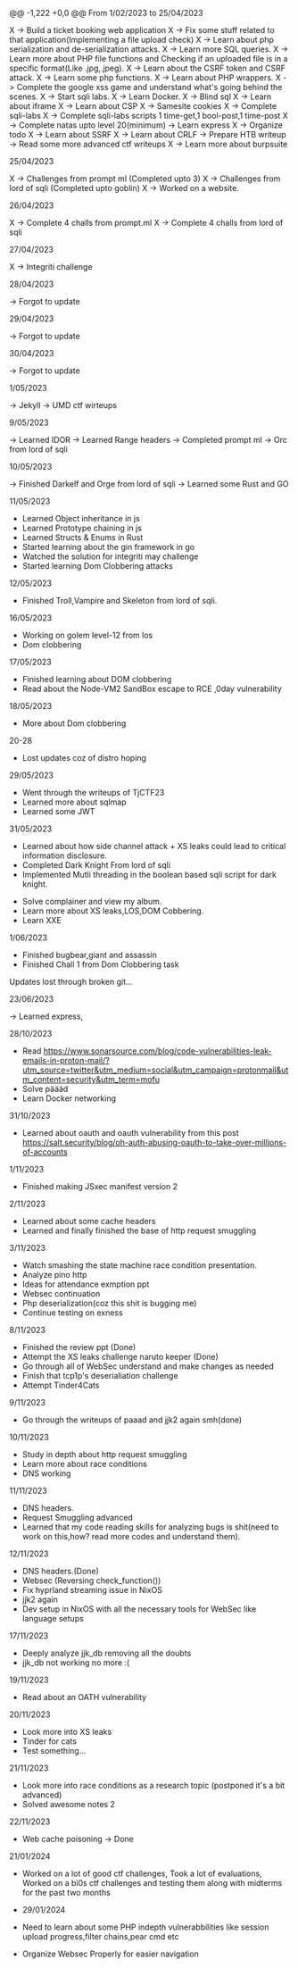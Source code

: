 @@ -1,222 +0,0 @@
From 1/02/2023 to 25/04/2023

X -> Build a ticket booking web application
X -> Fix some stuff related to that application(Implementing a file upload check)
X -> Learn about php serialization and de-serialization attacks.
X -> Learn more SQL queries.
X -> Learn more about PHP file functions and Checking if an uploaded file is in a specific format(Like .jpg,.jpeg).
X -> Learn about the CSRF token and CSRF attack.
X -> Learn some php functions.
X -> Learn about PHP wrappers.
X -> Complete the google xss game and understand what's going behind the scenes.
X -> Start sqli labs.
X -> Learn Docker.
X -> Blind sql
X -> Learn about iframe
X -> Learn about CSP
X -> Samesite cookies
X -> Complete sqli-labs
X -> Complete sqli-labs scripts 1 time-get,1 bool-post,1 time-post
X -> Complete natas upto level 20(minimum)
-> Learn express
X -> Organize todo
X -> Learn about SSRF
X -> Learn about CRLF
-> Prepare HTB writeup
-> Read some more advanced ctf writeups
X -> Learn more about burpsuite

25/04/2023

X -> Challenges from prompt ml (Completed upto 3)
X -> Challenges from lord of sqli (Completed upto goblin)
X -> Worked on a website.

26/04/2023

X -> Complete 4 challs from prompt.ml
X -> Complete 4 challs from lord of sqli

27/04/2023

X -> Integriti challenge


28/04/2023

-> Forgot to update

29/04/2023

-> Forgot to update

30/04/2023

-> Forgot to update

1/05/2023

-> Jekyll
-> UMD ctf wirteups

9/05/2023

-> Learned IDOR
-> Learned Range headers
-> Completed prompt ml
-> Orc from lord of sqli

10/05/2023

-> Finished Darkelf and Orge from lord of sqli
-> Learned some Rust and GO

11/05/2023

+ Learned Object inheritance in js
+ Learned Prototype chaining in js
+ Learned Structs & Enums in Rust
+ Started learning about the gin framework in go
+ Watched the solution for integriti may challenge
+ Started learning Dom Clobbering attacks

12/05/2023

+ Finished Troll,Vampire and Skeleton from
lord of sqli.


16/05/2023

+ Working on golem level-12 from los
+ Dom clobbering

17/05/2023

+ Finished learning about DOM clobbering
+ Read about the Node-VM2 SandBox escape to RCE ,0day vulnerability

18/05/2023

+ More about Dom clobbering

20-28

+ Lost updates coz of distro hoping

29/05/2023

+ Went through the writeups of TjCTF23
+ Learned more about sqlmap
+ Learned some JWT

31/05/2023

+ Learned about how side channel attack + XS leaks could lead to critical information disclosure.
+ Completed Dark Knight From lord of sqli
+ Implemented Mutli threading in the boolean based sqli script for dark knight.

- Solve complainer and view my album.
- Learn more about XS leaks,LOS,DOM Cobbering.
- Learn XXE


1/06/2023

+ Finished bugbear,giant and assassin
+ Finished Chall 1 from Dom Clobbering task


Updates lost through broken git...


23/06/2023

-> Learned express,


28/10/2023

+ Read https://www.sonarsource.com/blog/code-vulnerabilities-leak-emails-in-proton-mail/?utm_source=twitter&utm_medium=social&utm_campaign=protonmail&utm_content=security&utm_term=mofu
+ Solve päääd 
+ Learn Docker networking

31/10/2023

+ Learned about oauth and oauth vulnerability from this post https://salt.security/blog/oh-auth-abusing-oauth-to-take-over-millions-of-accounts

1/11/2023

+ Finished making JSxec manifest version 2

2/11/2023

+ Learned about some cache headers
+ Learned and finally finished the base of http request smuggling 

3/11/2023

+ Watch smashing the state machine race condition presentation.
+ Analyze pino http
+ Ideas for attendance exmption ppt
+ Websec continuation
+ Php deserialization(coz this shit is bugging me)
+ Continue testing on exness

8/11/2023

+ Finished the review ppt (Done)
+ Attempt the XS leaks challenge naruto keeper (Done)
+ Go through all of WebSec understand and make changes as needed
+ Finish that tcp1p's deserialiation challenge
+ Attempt Tinder4Cats

9/11/2023

+ Go through the writeups of paaad and jjk2 again smh(done)

10/11/2023

+ Study in depth about http request smuggling
+ Learn more about race conditions
+ DNS working


11/11/2023

+ DNS headers.
+ Request Smuggling advanced
+ Learned that my code reading skills for analyzing bugs is shit(need to work on this,how? read more codes and understand them).

12/11/2023

+ DNS headers.(Done)
+ Websec (Reversing check_function())
+ Fix hyprland streaming issue in NixOS
+ jjk2 again
+ Dev setup in NixOS with all the necessary tools for WebSec like language setups

17/11/2023

+ Deeply analyze jjk_db removing all the doubts
+ jjk_db not working no more :(

19/11/2023

+ Read about an OATH vulnerability

20/11/2023

+ Look more into XS leaks
+ Tinder for cats
+ Test something...

21/11/2023

+ Look more into race conditions as a research topic (postponed it's a bit advanced)
+ Solved awesome notes 2


22/11/2023

+ Web cache poisoning -> Done

21/01/2024

+ Worked on a lot of good ctf challenges, Took a lot of evaluations, Worked on a bi0s ctf challenges and testing them along with midterms for  the past two months

+ 29/01/2024

+ Need to learn about some PHP indepth vulnerabbilities like session upload progress,filter chains,pear cmd etc
+ Organize Websec Properly for easier navigation